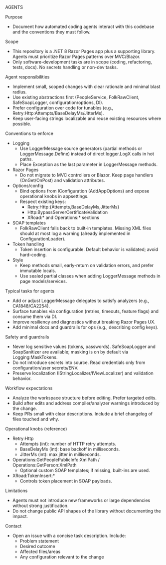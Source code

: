 AGENTS

Purpose
- Document how automated coding agents interact with this codebase and the conventions they must follow.

Scope
- This repository is a .NET 8 Razor Pages app plus a supporting library. Agents must prioritize Razor Pages patterns over MVC/Blazor.
- Only software-development tasks are in scope (coding, refactoring, tests, docs). No secrets handling or non-dev tasks.

Agent responsibilities
- Implement small, scoped changes with clear rationale and minimal blast radius.
- Use existing abstractions first (PeopleService, FolkRawClient, SafeSoapLogger, configuration/options, DI).
- Prefer configuration over code for tunables (e.g., Retry:Http:Attempts/BaseDelayMs/JitterMs).
- Keep user-facing strings localizable and reuse existing resources where possible.

Conventions to enforce
- Logging
  - Use LoggerMessage source generators (partial methods or LoggerMessage.Define) instead of direct logger.LogX calls in hot paths.
  - Place Exception as the last parameter in LoggerMessage methods.
- Razor Pages
  - Do not migrate to MVC controllers or Blazor. Keep page handlers (OnGet/OnPost) and validation attributes.
- Options/config
  - Bind options from IConfiguration (AddAppOptions) and expose operational knobs in appsettings.
  - Respect existing keys:
    - Retry:Http:{Attempts,BaseDelayMs,JitterMs}
    - Http:BypassServerCertificateValidation
    - XRoad:* and Operations:* sections
- SOAP templates
  - FolkRawClient falls back to built-in templates. Missing XML files should at most log a warning (already implemented in ConfigurationLoader).
- Token handling
  - Token insertion is configurable. Default behavior is validated; avoid hard-coding.
- Style
  - Keep methods small, early-return on validation errors, and prefer immutable locals.
  - Use sealed partial classes when adding LoggerMessage methods in page models/services.

Typical tasks for agents
- Add or adjust LoggerMessage delegates to satisfy analyzers (e.g., CA1848/CA2254).
- Surface tunables via configuration (retries, timeouts, feature flags) and consume them via DI.
- Improve resiliency and diagnostics without breaking Razor Pages UX.
- Add minimal docs and guardrails for ops (e.g., describing config keys).

Safety and guardrails
- Never log sensitive values (tokens, passwords). SafeSoapLogger and SoapSanitizer are available; masking is on by default via Logging:MaskTokens.
- Do not introduce secrets into source. Read credentials only from configuration/user secrets/ENV.
- Preserve localization (IStringLocalizer/IViewLocalizer) and validation behavior.

Workflow expectations
- Analyze the workspace structure before editing. Prefer targeted edits.
- Build after edits and address compiler/analyzer warnings introduced by the change.
- Keep PRs small with clear descriptions. Include a brief changelog of files touched and why.

Operational knobs (reference)
- Retry:Http
  - Attempts (int): number of HTTP retry attempts.
  - BaseDelayMs (int): base backoff in milliseconds.
  - JitterMs (int): max jitter in milliseconds.
- Operations:GetPeoplePublicInfo:XmlPath / Operations:GetPerson:XmlPath
  - Optional custom SOAP templates; if missing, built-ins are used.
- XRoad:TokenInsert:*
  - Controls token placement in SOAP payloads.

Limitations
- Agents must not introduce new frameworks or large dependencies without strong justification.
- Do not change public API shapes of the library without documenting the impact.

Contact
- Open an issue with a concise task description. Include:
  - Problem statement
  - Desired outcome
  - Affected files/areas
  - Any configuration relevant to the change
